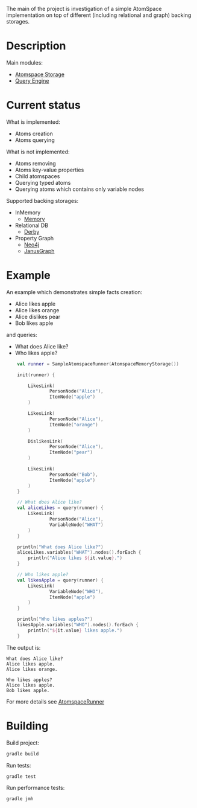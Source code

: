 The main of the project is investigation of a simple AtomSpace implementation on top of different (including relational
and graph) backing storages.

# Description

Main modules:
* [Atomspace Storage](src/main/java/atomspace/storage)
* [Query Engine](src/main/java/atomspace/query)

# Current status

What is implemented:
* Atoms creation
* Atoms querying

What is not implemented:
* Atoms removing
* Atoms key-value properties
* Child atomspaces
* Querying typed atoms
* Querying atoms which contains only variable nodes

Supported backing storages:
* InMemory
  * [Memory](src/main/java/atomspace/storage/memory)
* Relational DB
  * [Derby](src/main/java/atomspace/storage/relationaldb)
* Property Graph
  * [Neo4j](src/main/java/atomspace/storage/neo4j)
  * [JanusGraph](src/main/java/atomspace/storage/janusgraph)

# Example

An example which demonstrates simple facts creation:
* Alice likes apple
* Alice likes orange
* Alice dislikes pear
* Bob likes apple

and queries:
* What does Alice like?
* Who likes apple?

```kotlin
    val runner = SampleAtomspaceRunner(AtomspaceMemoryStorage())

    init(runner) {

        LikesLink(
                PersonNode("Alice"),
                ItemNode("apple")
        )

        LikesLink(
                PersonNode("Alice"),
                ItemNode("orange")
        )

        DislikesLink(
                PersonNode("Alice"),
                ItemNode("pear")
        )

        LikesLink(
                PersonNode("Bob"),
                ItemNode("apple")
        )
    }

    // What does Alice like?
    val aliceLikes = query(runner) {
        LikesLink(
                PersonNode("Alice"),
                VariableNode("WHAT")
        )
    }

    println("What does Alice like?")
    aliceLikes.variables("WHAT").nodes().forEach {
        println("Alice likes ${it.value}.")
    }

    // Who likes apple?
    val likesApple = query(runner) {
        LikesLink(
                VariableNode("WHO"),
                ItemNode("apple")
        )
    }

    println("Who likes apples?")
    likesApple.variables("WHO").nodes().forEach {
        println("${it.value} likes apple.")
    }
```
The output is:
```text
What does Alice like?
Alice likes apple.
Alice likes orange.

Who likes apples?
Alice likes apple.
Bob likes apple.
```

For more details see [AtomspaceRunner](src/main/kotlin/atomspace/runner)

# Building

Build project:
```bash
gradle build
```

Run tests:
```bash
gradle test
```
Run performance tests:
```bash
gradle jmh
```
